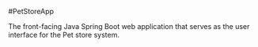 #PetStoreApp

The front-facing Java Spring Boot web application that serves as the user interface for the Pet store system.
